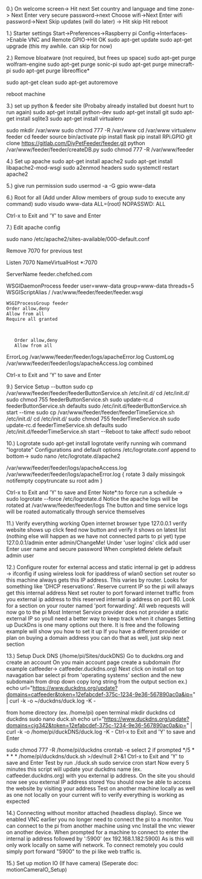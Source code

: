0.) On welcome screen-> Hit next
Set country and language and time zone-> Next
Enter very secure password->next
Choose wifi->Next
Enter wifi password->Next
Skip updates (will do later) -> Hit skip
Hit reboot


1.) Starter settings
Start->Preferences->Raspberry pi Config->Interfaces->Enable VNC and Remote GPIO->Hit OK
sudo apt-get update
sudo apt-get upgrade (this my awhile. can skip for now)

2.) Remove bloatware (not required, but frees up space)
sudo apt-get purge wolfram-engine
sudo apt-get purge sonic-pi
sudo apt-get purge minecraft-pi
sudo apt-get purge libreoffice*

sudo apt-get clean
sudo apt-get autoremove

reboot machine

3.) set up python & feeder site
(Probaby already installed but doesnt hurt to run again)
sudo apt-get install python-dev
sudo apt-get install git
sudo apt-get install sqlite3
sudo apt-get install virtualenv

sudo mkdir /var/www
sudo chmod 777 -R /var/www
cd /var/www
virtualenv feeder
cd feeder
source bin/activate
pip install flask
pip install RPi.GPIO
git clone https://gitlab.com/DiyPetFeeder/feeder.git
python /var/www/feeder/feeder/createDB.py 
sudo chmod 777 -R /var/www/feeder

4.) Set up apache
sudo apt-get install apache2
sudo apt-get install libapache2-mod-wsgi
sudo a2enmod headers
sudo systemctl restart apache2

5.) give run permission
sudo usermod -a -G gpio www-data

6.) Root for all 
(Add under Allow members of group sudo to execute any command)
sudo visudo
www-data ALL=(root) NOPASSWD: ALL

Ctrl-x to Exit and 'Y' to save and Enter

7.) Edit apache config

sudo nano /etc/apache2/sites-available/000-default.conf


Remove 7070 for previous test


Listen 7070
NameVirtualHost *:7070

ServerName feeder.chefched.com

WSGIDaemonProcess feeder user=www-data group=www-data threads=5
  WSGIScriptAlias / /var/www/feeder/feeder/feeder.wsgi


    WSGIProcessGroup feeder
    Order allow,deny
    Allow from all
    Require all granted
  


       Order allow,deny
       Allow from all
  

ErrorLog /var/www/feeder/feeder/logs/apacheError.log
  CustomLog /var/www/feeder/feeder/logs/apacheAccess.log combined

Ctrl-x to Exit and 'Y' to save and Enter


9.) Service Setup
--button
sudo cp /var/www/feeder/feeder/feederButtonService.sh /etc/init.d/
cd /etc/init.d/
sudo chmod 755 feederButtonService.sh
sudo update-rc.d feederButtonService.sh defaults
sudo /etc/init.d/feederButtonService.sh start
--time
sudo cp /var/www/feeder/feeder/feederTimeService.sh /etc/init.d/
cd /etc/init.d/
sudo chmod 755 feederTimeService.sh
sudo update-rc.d feederTimeService.sh defaults
sudo /etc/init.d/feederTimeService.sh start
--Reboot to take affect!
sudo reboot

10.) Logrotate
sudo apt-get install logrotate
verify running wih command "logrotate"
Configurations and default options /etc/logrotate.conf
append to bottom-> sudo nano /etc/logrotate.d/apache2

/var/www/feeder/feeder/logs/apacheAccess.log
/var/www/feeder/feeder/logs/apacheError.log
{
    rotate 3
    daily
    missingok
    notifempty
    copytruncate
    su root adm
}

Ctrl-x to Exit and 'Y' to save and Enter
Note*:to force run a schedule -> sudo logrotate --force /etc/logrotate.d
Notice the apache logs will be rotated at /var/www/feeder/feeder/logs
The button and time service logs will be roated automatically through service themselves


11.) Verify everything working
Open internet browser
type 127.0.0.1
verify website shows up 
click feed now button and verify it shows on latest list (nothing else will happen as we have not connected parts to pi yet)
type 127.0.0.1/admin
enter admin/ChangeMe!
Under 'user logins' click add user
Enter user name and secure password
When completed delete default admin user

12.) Configure router for external access and static internal ip
get ip address -> ifconfig
if using wireless look for ipaddress of wlan0 section
set router so this machine always gets this IP address. This varies by router. Looks for something like 'DHCP reservations'. Reserve current IP so the pi will always get this internal address 
Next set router to port forward internet traffic from you external ip address to this reserved internal ip address on port 80. Look for a section on your router named 'port forwarding'. All web requests will now go to the pi
Most Internet Service provider does not provider a static external IP so youll need a better way to keep track when it changes
Setting up DuckDns is one many options out there. It is free and the following example will show you how to set it up
If you have a different provider or plan on buying a domain address you can do that as well, just skip next section

13.) Setup Duck DNS (/home/pi/Sites/duckDNS)
Go to duckdns.org and create an account
On you main account page create a subdomain (for example catfeeder-> catfeeder.duckdns.org)
Next click on install on top navagation bar
select pi from 'operating systems' section and the new subdomain from drop down
copy long string from the output section ex.) echo url="https://www.duckdns.org/update?domains=catfeeder&token=12efabcdef-375c-1234-9e36-567890ac0a&ip=" | curl -k -o ~/duckdns/duck.log -K -

from home directory (ex. /home/pi) open terminal
mkdir duckdns 
cd duckdns
sudo nano duck.sh
echo url="https://www.duckdns.org/update?domains=cjg342&token=12efabcdef-375c-1234-9e36-567890ac0a&ip=" | curl -k -o /home/pi/duckDNS/duck.log -K -
Ctrl-x to Exit and 'Y' to save and Enter

sudo chmod 777 -R /home/pi/duckdns
crontab -e
select 2 if prompted
*/5 * * * * /home/pi/duckdns/duck.sh >/dev/null 2>&1
Ctrl-x to Exit and 'Y' to save and Enter
Test by run ./duck.sh
sudo service cron start
Now every 5 minutes this script will update your duckdns name (ex. catfeeder.duckdns.org) with you external ip address.
On the site you should now see you external IP address stored
You should now be able to access the website by visiting your address
Test on another machine locally as well as one not locally on your current wifi to verify everything is working as expected

14.) Connecting without monitor attached (headless display).
Since we enabled VNC earlier you no longer need to connect the pi to a monitor. You can connect to the pi from another machine using vnc
Install the vnc viewer on another device. When prompted for a machine to connect to enter the internal ip address followed by ':5900' (ex 192.168.1.182:5900)
As is this will only work locally on same wifi network. To connect remotely you could simply port forward "5900" to the pi like web traffic is.

15.) Set up motion IO (If have camera) (Seperate doc: motionCameraIO_Setup)








